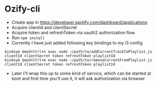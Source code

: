 # Ozify-cli

- Create app in https://developer.spotify.com/dashboard/applications
- Acquire clientId and clientSecret
- Acquire token and refreshToken via oauth2 authorization flow
- Run `npm install`
- Currently I have just added following key bindings to my i3 config
```
bindsym $mod+Ctrl+n exec node ~/path/to/addCurrentTrackToPlaylist.js clientId clientSecret token refreshToken playlistId
bindsym $mod+Ctrl+m exec node ~/path/to/removeCurrentFromPlaylist.js clientId clientSecret token refreshToken playlistId
```
- Later I'll wrap this up to some kind of service, which can be started at boot and first time you'll use it, it will ask authorization via browser

